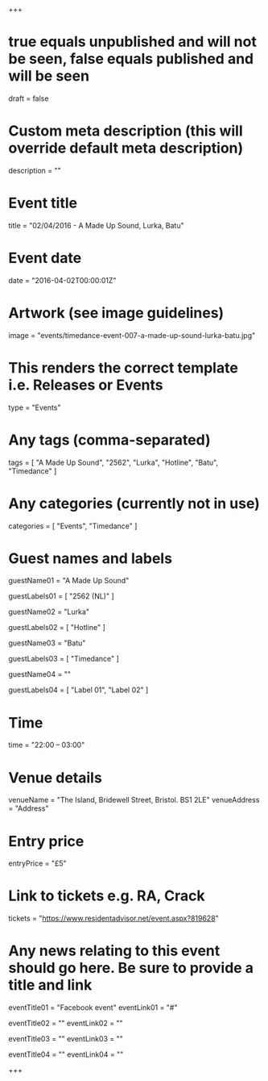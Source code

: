 +++

# true equals unpublished and will not be seen, false equals published and will be seen
draft = false

# Custom meta description (this will override default meta description)
description = ""

# Event title
title = "02/04/2016 - A Made Up Sound, Lurka, Batu"

# Event date
date = "2016-04-02T00:00:01Z"

# Artwork (see image guidelines)
image = "events/timedance-event-007-a-made-up-sound-lurka-batu.jpg"

# This renders the correct template i.e. Releases or Events
type = "Events"

# Any tags (comma-separated)
tags = [ 
	"A Made Up Sound", 
	"2562",
	"Lurka",
	"Hotline",
	"Batu",
	"Timedance" 
]

# Any categories (currently not in use)
categories = [
  "Events",
  "Timedance"
]

# Guest names and labels
guestName01 = "A Made Up Sound"

guestLabels01 = [
	"2562 (NL)"
]

guestName02 = "Lurka"

guestLabels02 = [
	"Hotline"
]

guestName03 = "Batu"

guestLabels03 = [
	"Timedance"
]

guestName04 = ""

guestLabels04 = [
	"Label 01",
	"Label 02"
]

# Time
time = "22:00 – 03:00"

# Venue details
venueName = "The Island, Bridewell Street, Bristol. BS1 2LE"
venueAddress = "Address"

# Entry price
entryPrice = "£5"

# Link to tickets e.g. RA, Crack 
tickets = "https://www.residentadvisor.net/event.aspx?819628"

# Any news relating to this event should go here. Be sure to provide a title and link
eventTitle01 = "Facebook event"
eventLink01 = "#"

eventTitle02 = ""
eventLink02 = ""

eventTitle03 = ""
eventLink03 = ""

eventTitle04 = ""
eventLink04 = ""


+++

